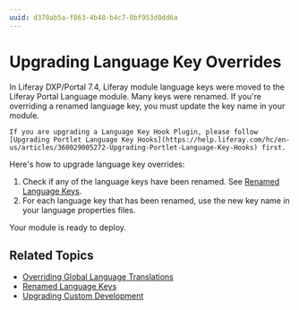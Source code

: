 ```yaml
---
uuid: d370ab5a-f863-4b48-b4c7-0bf953d0dd6a
---
```

# Upgrading Language Key Overrides

In Liferay DXP/Portal 7.4, Liferay module language keys were moved to the Liferay Portal Language module. Many keys were renamed. If you're overriding a renamed language key, you must update the key name in your module.

```{note}
If you are upgrading a Language Key Hook Plugin, please follow [Upgrading Portlet Language Key Hooks](https://help.liferay.com/hc/en-us/articles/360029005272-Upgrading-Portlet-Language-Key-Hooks) first.
```

Here's how to upgrade language key overrides:

1. Check if any of the language keys have been renamed. See [Renamed Language Keys](../reference/renamed-language-keys.md).
1. For each language key that has been renamed, use the new key name in your language properties files.

Your module is ready to deploy.

## Related Topics

* [Overriding Global Language Translations](../../../liferay-internals/extending-liferay/overriding-global-language-translations.md)
* [Renamed Language Keys](../reference/renamed-language-keys.md)
* [Upgrading Custom Development](../upgrading-custom-development.md)
